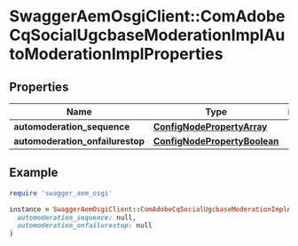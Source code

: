 # SwaggerAemOsgiClient::ComAdobeCqSocialUgcbaseModerationImplAutoModerationImplProperties

## Properties

| Name | Type | Description | Notes |
| ---- | ---- | ----------- | ----- |
| **automoderation_sequence** | [**ConfigNodePropertyArray**](ConfigNodePropertyArray.md) |  | [optional] |
| **automoderation_onfailurestop** | [**ConfigNodePropertyBoolean**](ConfigNodePropertyBoolean.md) |  | [optional] |

## Example

```ruby
require 'swagger_aem_osgi'

instance = SwaggerAemOsgiClient::ComAdobeCqSocialUgcbaseModerationImplAutoModerationImplProperties.new(
  automoderation_sequence: null,
  automoderation_onfailurestop: null
)
```

